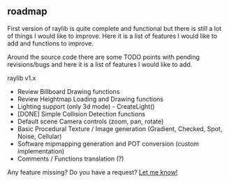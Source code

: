roadmap
-------

First version of raylib is quite complete and functional but there is still a lot of things I would like to improve.
Here it is a list of features I would like to add and functions to improve.

Around the source code there are some TODO points with pending revisions/bugs and here it is a list of features I would like to add.

raylib v1.x

   - Review Billboard Drawing functions
   - Review Heightmap Loading and Drawing functions
   - Lighting support (only 3d mode) - CreateLight()
   - [DONE] Simple Collision Detection functions
   - Default scene Camera controls (zoom, pan, rotate)   
   - Basic Procedural Texture / Image generation (Gradient, Checked, Spot, Noise, Cellular)
   - Software mipmapping generation and POT conversion (custom implementation)
   - Comments / Functions translation (?)
   
Any feature missing? Do you have a request? [Let me know!][raysan5]

[raysan5]: mailto:raysan@raysanweb.com "Ramon Santamaria - Ray San"
